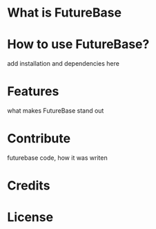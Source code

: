 # What is FutureBase

# How to use FutureBase?

add installation and dependencies here

# Features

what makes FutureBase stand out

# Contribute

futurebase code, how it was writen

# Credits

# License
